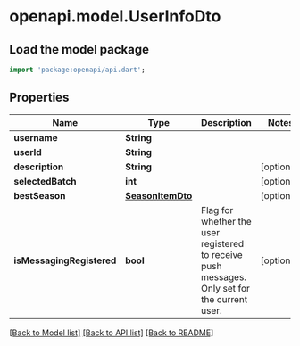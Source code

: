 # openapi.model.UserInfoDto

## Load the model package
```dart
import 'package:openapi/api.dart';
```

## Properties
Name | Type | Description | Notes
------------ | ------------- | ------------- | -------------
**username** | **String** |  | 
**userId** | **String** |  | 
**description** | **String** |  | [optional] 
**selectedBatch** | **int** |  | [optional] 
**bestSeason** | [**SeasonItemDto**](SeasonItemDto.md) |  | [optional] 
**isMessagingRegistered** | **bool** | Flag for whether the user registered to receive push messages. Only set for the current user. | [optional] 

[[Back to Model list]](../README.md#documentation-for-models) [[Back to API list]](../README.md#documentation-for-api-endpoints) [[Back to README]](../README.md)


